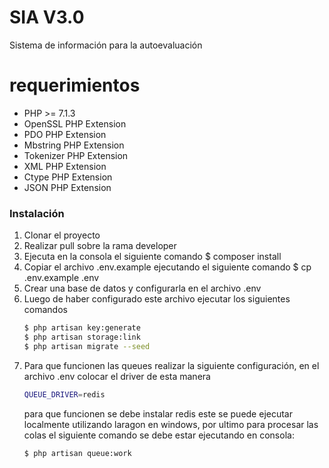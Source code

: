 # SIA V3.0
Sistema de información para la autoevaluación
# requerimientos
- PHP >= 7.1.3
- OpenSSL PHP Extension
- PDO PHP Extension
- Mbstring PHP Extension
- Tokenizer PHP Extension
- XML PHP Extension
- Ctype PHP Extension
 - JSON PHP Extension
### Instalación
1. Clonar el proyecto
2. Realizar pull sobre la rama developer
3. Ejecuta en la consola el siguiente comando
    $ composer install
4. Copiar el archivo .env.example ejecutando el siguiente comando
    $ cp .env.example .env
5. Crear una base de datos y configurarla en el archivo .env
6. Luego de haber configurado este archivo ejecutar los siguientes comandos
    ```sh
    $ php artisan key:generate
    $ php artisan storage:link
    $ php artisan migrate --seed
    ```
7. Para que funcionen las queues realizar la siguiente configuración, en el archivo .env colocar el driver de esta manera
    ```sh
    QUEUE_DRIVER=redis
    ```
    para que funcionen se debe instalar redis este se puede ejecutar localmente         utilizando laragon en windows, por ultimo para procesar las colas el siguiente     comando se debe estar ejecutando en consola:
    ```sh
    $ php artisan queue:work
    ```